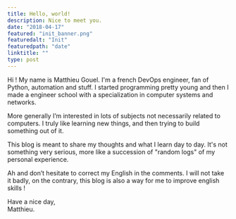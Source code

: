 ```yaml
---
title: Hello, world!
description: Nice to meet you.
date: "2018-04-17"
featured: "init_banner.png"
featuredalt: "Init"
featuredpath: "date"
linktitle: ""
type: post
---
```


Hi ! My name is Matthieu Gouel. I'm a french DevOps engineer, fan of Python, automation and stuff. I started programming pretty young and then I made a engineer school with a specialization in computer systems and networks.

<!--more-->

More generally I’m interested in lots of subjects not necessarily related to computers. I truly like learning new things, and then trying to build something out of it.

This blog is meant to share my thoughts and what I learn day to day. It's not something very serious, more like a succession of "random logs" of my personal experience.

Ah and don’t hesitate to correct my English in the comments. I will not take it badly, on the contrary, this blog is also a way for me to improve english skills !

Have a nice day,  
Matthieu.
